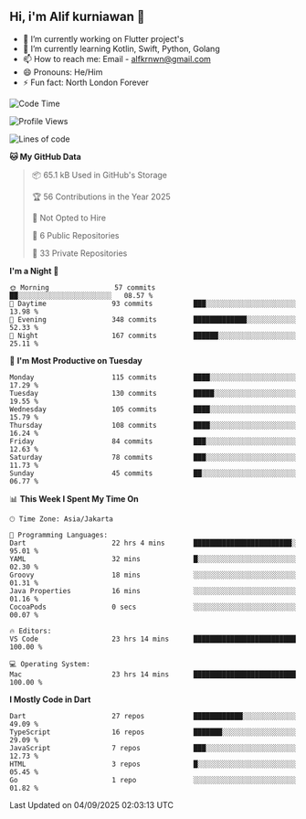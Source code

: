 ## Hi, i'm Alif kurniawan 👋

- 🔭 I’m currently working on Flutter project's
- 🌱 I’m currently learning Kotlin, Swift, Python, Golang
- 📫 How to reach me: Email - alfkrnwn@gmail.com
- 😄 Pronouns: He/Him
- ⚡ Fun fact: North London Forever

<!--START_SECTION:waka-->
![Code Time](http://img.shields.io/badge/Code%20Time-269%20hrs%2028%20mins-blue)

![Profile Views](http://img.shields.io/badge/Profile%20Views-30-blue)

![Lines of code](https://img.shields.io/badge/From%20Hello%20World%20I%27ve%20Written-706.0%20thousand%20lines%20of%20code-blue)

**🐱 My GitHub Data** 

> 📦 65.1 kB Used in GitHub's Storage 
 > 
> 🏆 56 Contributions in the Year 2025
 > 
> 🚫 Not Opted to Hire
 > 
> 📜 6 Public Repositories 
 > 
> 🔑 33 Private Repositories 
 > 
**I'm a Night 🦉** 

```text
🌞 Morning                57 commits          ██░░░░░░░░░░░░░░░░░░░░░░░   08.57 % 
🌆 Daytime                93 commits          ███░░░░░░░░░░░░░░░░░░░░░░   13.98 % 
🌃 Evening                348 commits         █████████████░░░░░░░░░░░░   52.33 % 
🌙 Night                  167 commits         ██████░░░░░░░░░░░░░░░░░░░   25.11 % 
```
📅 **I'm Most Productive on Tuesday** 

```text
Monday                   115 commits         ████░░░░░░░░░░░░░░░░░░░░░   17.29 % 
Tuesday                  130 commits         █████░░░░░░░░░░░░░░░░░░░░   19.55 % 
Wednesday                105 commits         ████░░░░░░░░░░░░░░░░░░░░░   15.79 % 
Thursday                 108 commits         ████░░░░░░░░░░░░░░░░░░░░░   16.24 % 
Friday                   84 commits          ███░░░░░░░░░░░░░░░░░░░░░░   12.63 % 
Saturday                 78 commits          ███░░░░░░░░░░░░░░░░░░░░░░   11.73 % 
Sunday                   45 commits          ██░░░░░░░░░░░░░░░░░░░░░░░   06.77 % 
```


📊 **This Week I Spent My Time On** 

```text
🕑︎ Time Zone: Asia/Jakarta

💬 Programming Languages: 
Dart                     22 hrs 4 mins       ████████████████████████░   95.01 % 
YAML                     32 mins             █░░░░░░░░░░░░░░░░░░░░░░░░   02.30 % 
Groovy                   18 mins             ░░░░░░░░░░░░░░░░░░░░░░░░░   01.31 % 
Java Properties          16 mins             ░░░░░░░░░░░░░░░░░░░░░░░░░   01.16 % 
CocoaPods                0 secs              ░░░░░░░░░░░░░░░░░░░░░░░░░   00.07 % 

🔥 Editors: 
VS Code                  23 hrs 14 mins      █████████████████████████   100.00 % 

💻 Operating System: 
Mac                      23 hrs 14 mins      █████████████████████████   100.00 % 
```

**I Mostly Code in Dart** 

```text
Dart                     27 repos            ████████████░░░░░░░░░░░░░   49.09 % 
TypeScript               16 repos            ███████░░░░░░░░░░░░░░░░░░   29.09 % 
JavaScript               7 repos             ███░░░░░░░░░░░░░░░░░░░░░░   12.73 % 
HTML                     3 repos             █░░░░░░░░░░░░░░░░░░░░░░░░   05.45 % 
Go                       1 repo              ░░░░░░░░░░░░░░░░░░░░░░░░░   01.82 % 
```




 Last Updated on 04/09/2025 02:03:13 UTC
<!--END_SECTION:waka-->
